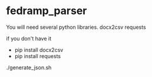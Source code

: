 # fedramp_parser
You will need several python libraries. 
docx2csv
requests

if you don't have it
   - pip install docx2csv
   - pip install requests

./generate_json.sh

